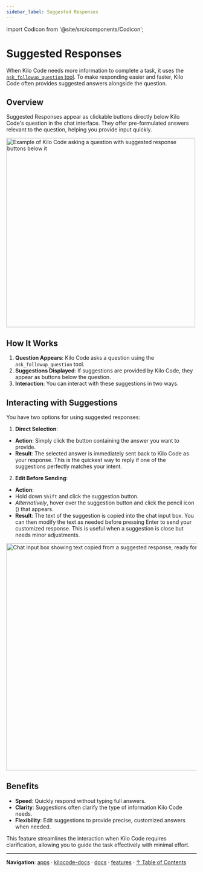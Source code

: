 ```yaml
---
sidebar_label: Suggested Responses
---
```


import Codicon from '@site/src/components/Codicon';

# Suggested Responses

When Kilo Code needs more information to complete a task, it uses the [`ask_followup_question` tool](/features/tools/ask-followup-question). To make responding easier and faster, Kilo Code often provides suggested answers alongside the question.

## Overview

Suggested Responses appear as clickable buttons directly below Kilo Code's question in the chat interface. They offer pre-formulated answers relevant to the question, helping you provide input quickly.

<img src="/docs/img/suggested-responses/suggested-responses.png" alt="Example of Kilo Code asking a question with suggested response buttons below it" width="500" />

## How It Works

1.  **Question Appears**: Kilo Code asks a question using the `ask_followup_question` tool.
2.  **Suggestions Displayed**: If suggestions are provided by Kilo Code, they appear as buttons below the question.
3.  **Interaction**: You can interact with these suggestions in two ways.

## Interacting with Suggestions

You have two options for using suggested responses:

1.  **Direct Selection**:

- **Action**: Simply click the button containing the answer you want to provide.
- **Result**: The selected answer is immediately sent back to Kilo Code as your response. This is the quickest way to reply if one of the suggestions perfectly matches your intent.

2.  **Edit Before Sending**:

- **Action**:
- Hold down `Shift` and click the suggestion button.
- _Alternatively_, hover over the suggestion button and click the pencil icon (<Codicon name="edit" />) that appears.
- **Result**: The text of the suggestion is copied into the chat input box. You can then modify the text as needed before pressing Enter to send your customized response. This is useful when a suggestion is close but needs minor adjustments.

<img src="/docs/img/suggested-responses/suggested-responses-1.png" alt="Chat input box showing text copied from a suggested response, ready for editing" width="600" />

## Benefits

- **Speed**: Quickly respond without typing full answers.
- **Clarity**: Suggestions often clarify the type of information Kilo Code needs.
- **Flexibility**: Edit suggestions to provide precise, customized answers when needed.

This feature streamlines the interaction when Kilo Code requires clarification, allowing you to guide the task effectively with minimal effort.

---

**Navigation**: [apps](../../../../apps/) · [kilocode-docs](../../../apps/kilocode-docs/) · [docs](../../apps/kilocode-docs/docs/) · [features](../apps/kilocode-docs/docs/features/) · [↑ Table of Contents](#suggested-responses)
